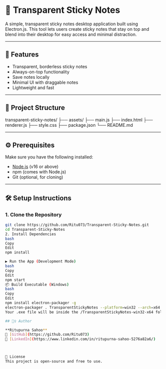 # 📝 Transparent Sticky Notes

A simple, transparent sticky notes desktop application built using Electron.js. This tool lets users create sticky notes that stay on top and blend into their desktop for easy access and minimal distraction.

---

## 🚀 Features

- Transparent, borderless sticky notes  
- Always-on-top functionality  
- Save notes locally  
- Minimal UI with draggable notes  
- Lightweight and fast  

---

## 📁 Project Structure

transparent-sticky-notes/
├── assets/
├── main.js
├── index.html
├── renderer.js
├── style.css
├── package.json
└── README.md

---

## ⚙️ Prerequisites

Make sure you have the following installed:

- [Node.js](https://nodejs.org/) (v16 or above)  
- npm (comes with Node.js)  
- Git (optional, for cloning)

---

## 🛠️ Setup Instructions

### 1. Clone the Repository

```bash
git clone https://github.com/Ritu073/Transparent-Sticky-Notes.git
cd Transparent-Sticky-Notes
2. Install Dependencies
bash
Copy
Edit
npm install

▶️ Run the App (Development Mode)
bash
Copy
Edit
npm start
📦 Build Executable (Windows)
bash
Copy
Edit
npm install electron-packager -g
electron-packager . TransparentStickyNotes --platform=win32 --arch=x64 --icon=assets/icon.ico --overwrite
Your .exe file will be inside the /TransparentStickyNotes-win32-x64 folder.

## 🙋‍♀️ Author

**Ritupurna Sahoo**  
🔗 [GitHub](https://github.com/Ritu073)  
🔗 [LinkedIn](https://www.linkedin.com/in/ritupurna-sahoo-5276a82a6/)



📄 License
This project is open-source and free to use.


